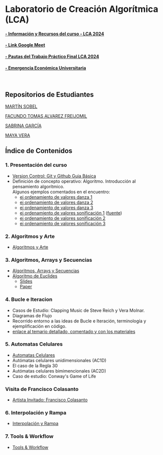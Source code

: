 # Laboratorio de Creación Algorítmica (LCA)

#### [- Información y Recursos del curso - LCA 2024](./Recursos/info_curso.md)

#### [- Link Google Meet](https://meet.google.com/rdu-bfew-quf)

#### [- Pautas del Trabajo Práctico Final LCA 2024](./Recursos/UNTREF-LCA-2024-Pautas_TP_Final.md)

#### [- Emergencia Económica Universitaria](./Recursos/Emergencia%20Económica%20Universitaria/README.md)

&nbsp;

## Repositorios de Estudiantes

[MARTÍN SOBEL](https://github.com/MartinSobel/video_sequencer)

[FACUNDO TOMAS ALVAREZ FREIJOMIL](https://github.com/outofnames2/final_lca)

[SABRINA GARCÍA](https://github.com/multiv-ac/LCA_automata-celular)

[MAYA VERA](https://github.com/M11SH4/CreacionAlgoritmica)

## Índice de Contenidos

### 1. Presentación del curso

- [Version Control: Git y Github Guia Básica](./Clases/01_Presentacion_del_curso/git/Git_guia_basica.md)
- Definición de concepto operativo: Algoritmo. Introducción al pensamiento algorítmico. <br>
  Algunos ejemplos comentados en el encuentro:
  - [ej ordenamiento de valores danza 1](https://youtu.be/EdIKIf9mHk0)
  - [ej ordenamiento de valores danza 2](https://youtu.be/3San3uKKHgg)  
  - [ej ordenamiento de valores danza 3](https://youtu.be/yn0EgXHb5jc)
  - [ej ordenamiento de valores sonificación 1](https://youtu.be/kPRA0W1kECg) ([fuente](https://panthema.net/2013/sound-of-sorting/))
  - [ej ordenamiento de valores sonificación 2](https://youtu.be/GIvjJwzrHBU)
  - [ej ordenamiento de valores sonificación 3](https://youtu.be/QmOtL6pPcI0)

### 2. Algoritmos y Arte

- [Algoritmos y Arte](./Clases/02_Algoritmos_y_Arte/README.md)

### 3. Algoritmos, Arrays y Secuencias

- [Algoritmos, Arrays y Secuencias](./Clases/03_Algoritmos_arrays_secuencias/arrays_and_sequencers.md)
- [Algoritmo de Euclides](./Clases/03_Algoritmos_arrays_secuencias/Algoritmo_de_euclides.md)
  - [Slides](./Clases/03_Algoritmos_arrays_secuencias/Algoritmo_de_Euclides_y_Ritmo.pdf)
  - [Paper](https://cgm.cs.mcgill.ca/~godfried/publications/banff.pdf)
 
### 4. Bucle e Iteracion

 - Casos de Estudio: Clapping Music de Steve Reich y Vera Molnar. 
 - Diagramas de Flujo
 - Recorrido entorno a las ideas de Bucle e Iteración, terminología y ejemplificación en código.
 - [enlace al temario detallado, comentado y con los materiales](./Clases/04_Bucles_e_Iteraciones/README.md)

### 5. Automatas Celulares

- [Automatas Celulares](./Clases/05_Automatas_celulares/Automatas_celulares.md)
- Autómatas celulares unidimensionales (AC1D)
- El caso de la Regla 30
- Autómatas celulares bimimencionales (AC2D)
- Caso de estudio: Conway's Game of Life

### Visita de Francisco Colasanto
- [Artista Invitado: Francisco Colasanto](./Recursos/Visita-FranciscoColasanto.md)

### 6. Interpolación y Rampa

- [Interpolación y Rampa](./Clases/06_Interpolacion_y_Rampa/README.md)

### 7. Tools & Workflow

- [Tools & Workflow](./Clases/07_Tools_&_Workflow/Tools_&_Workflow.md)